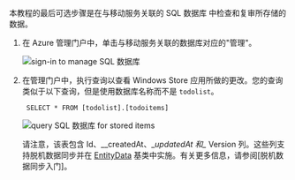 
本教程的最后可选步骤是在与移动服务关联的 SQL 数据库 中检查和复审所存储的数据。 

1. 在 Azure 管理门户中，单击与移动服务关联的数据库对应的"管理"。
 
	![sign-in to manage SQL 数据库](./media/mobile-services-dotnet-backend-view-sql-data/manage-sql-azure-database.png)

2. 在管理门户中，执行查询以查看 Windows Store 应用所做的更改。您的查询类似于以下查询，但是使用数据库名称而不是 <code>todolist</code>。</p>

        SELECT * FROM [todolist].[todoitems]

    ![query SQL 数据库 for stored items](./media/mobile-services-dotnet-backend-view-sql-data/sql-azure-query.png)

	请注意，该表包含 Id、\__createdAt、\__updatedAt 和\__ Version 列。这些列支持脱机数据同步并在 [EntityData](https://msdn.microsoft.com/zh-CN/library/microsoft.windowsazure.mobile.service.entitydata.aspx) 基类中实施。有关更多信息，请参阅[脱机数据同步入门]。
